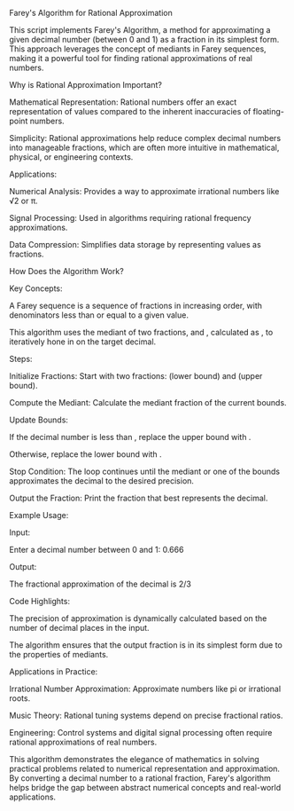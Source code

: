 Farey's Algorithm for Rational Approximation

This script implements Farey's Algorithm, a method for approximating a given decimal number (between 0 and 1) as a fraction in its simplest form. This approach leverages the concept of mediants in Farey sequences, making it a powerful tool for finding rational approximations of real numbers.

Why is Rational Approximation Important?

Mathematical Representation: Rational numbers offer an exact representation of values compared to the inherent inaccuracies of floating-point numbers.

Simplicity: Rational approximations help reduce complex decimal numbers into manageable fractions, which are often more intuitive in mathematical, physical, or engineering contexts.

Applications:

Numerical Analysis: Provides a way to approximate irrational numbers like √2 or π.

Signal Processing: Used in algorithms requiring rational frequency approximations.

Data Compression: Simplifies data storage by representing values as fractions.

How Does the Algorithm Work?

Key Concepts:

A Farey sequence is a sequence of fractions in increasing order, with denominators less than or equal to a given value.

This algorithm uses the mediant of two fractions,  and , calculated as , to iteratively hone in on the target decimal.

Steps:

Initialize Fractions: Start with two fractions:  (lower bound) and  (upper bound).

Compute the Mediant: Calculate the mediant fraction  of the current bounds.

Update Bounds:

If the decimal number is less than , replace the upper bound with .

Otherwise, replace the lower bound with .

Stop Condition: The loop continues until the mediant or one of the bounds approximates the decimal to the desired precision.

Output the Fraction: Print the fraction that best represents the decimal.

Example Usage:

Input:

Enter a decimal number between 0 and 1: 0.666

Output:

The fractional approximation of the decimal is 2/3

Code Highlights:

The precision of approximation is dynamically calculated based on the number of decimal places in the input.

The algorithm ensures that the output fraction is in its simplest form due to the properties of mediants.

Applications in Practice:

Irrational Number Approximation: Approximate numbers like pi or irrational roots.

Music Theory: Rational tuning systems depend on precise fractional ratios.

Engineering: Control systems and digital signal processing often require rational approximations of real numbers.

This algorithm demonstrates the elegance of mathematics in solving practical problems related to numerical representation and approximation. By converting a decimal number to a rational fraction, Farey's algorithm helps bridge the gap between abstract numerical concepts and real-world applications.

